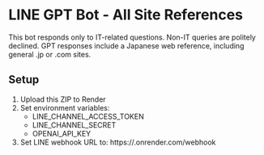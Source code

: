 # LINE GPT Bot - All Site References

This bot responds only to IT-related questions. Non-IT queries are politely declined.
GPT responses include a Japanese web reference, including general .jp or .com sites.

## Setup

1. Upload this ZIP to Render
2. Set environment variables:
   - LINE_CHANNEL_ACCESS_TOKEN
   - LINE_CHANNEL_SECRET
   - OPENAI_API_KEY
3. Set LINE webhook URL to:
   https://<your-app-name>.onrender.com/webhook

